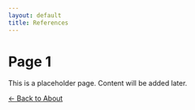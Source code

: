 ```yaml
---
layout: default
title: References
---
```


# Page 1
This is a placeholder page. Content will be added later.

[← Back to About](index.md)
